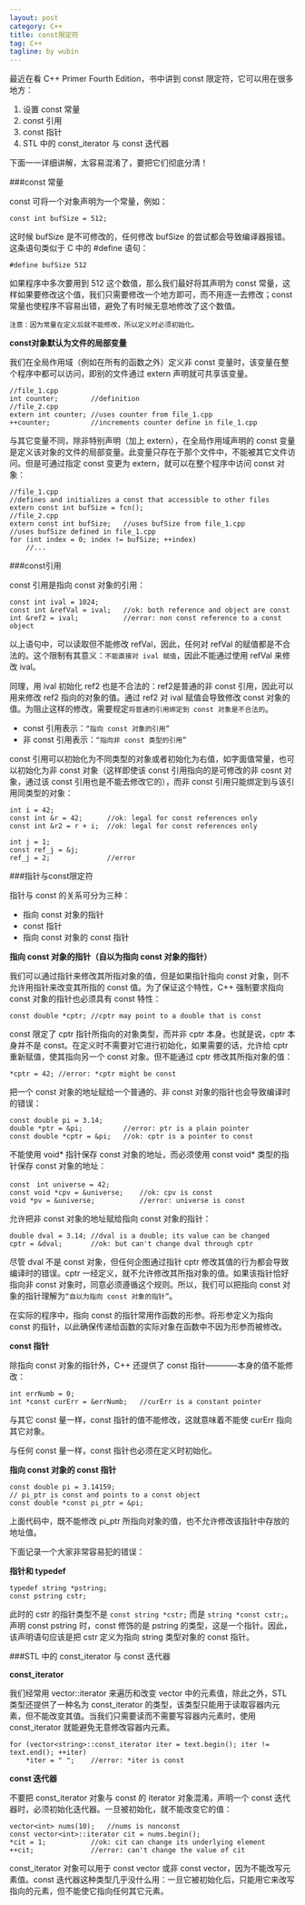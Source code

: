 ```yaml
---
layout: post
category: C++
title: const限定符
tag: C++
tagline: by wubin
---
```


最近在看 C++ Primer Fourth Edition，书中讲到 const 限定符，它可以用在很多地方：

1. 设置 const 常量
2. const 引用
3. const 指针
4. STL 中的 const_iterator 与 const 迭代器

<!--more-->

下面一一详细讲解，太容易混淆了，要把它们彻底分清！

###const 常量

const 可将一个对象声明为一个常量，例如：

	const int bufSize = 512;
	
这时候 bufSize 是不可修改的，任何修改 bufSize 的尝试都会导致编译器报错。这条语句类似于 C 中的 #define 语句：

	#define bufSize 512
	
如果程序中多次要用到 512 这个数值，那么我们最好将其声明为 const 常量，这样如果要修改这个值，我们只需要修改一个地方即可，而不用逐一去修改；const 常量也使程序不容易出错，避免了有时候无意地修改了这个数值。

`注意：因为常量在定义后就不能修改，所以定义时必须初始化。`

**const对象默认为文件的局部变量**

我们在全局作用域（例如在所有的函数之外）定义非 const 变量时，该变量在整个程序中都可以访问，即别的文件通过 extern 声明就可共享该变量。

	//file_1.cpp
	int counter;		//definition
	//file_2.cpp
	extern int counter;	//uses counter from file_1.cpp
	++counter;			//increments counter define in file_1.cpp
	
与其它变量不同，除非特别声明（加上 extern），在全局作用域声明的 const 变量是定义该对象的文件的局部变量。此变量只存在于那个文件中，不能被其它文件访问。但是可通过指定 const 变更为 extern，就可以在整个程序中访问 const 对象：

	//file_1.cpp
	//defines and initializes a const that accessible to other files
	extern const int bufSize = fcn();
	//file_2.cpp
	extern const int bufSize;	//uses bufSize from file_1.cpp
	//uses bufSize defined in file_1.cpp
	for (int index = 0; index != bufSize; ++index)
		//...

###const引用

const 引用是指向 const 对象的引用：

	const int ival = 1024;
	const int &refVal = ival;	//ok: both reference and object are const
	int &ref2 = ival;			//error: non const reference to a const object
	
以上语句中，可以读取但不能修改 refVal，因此，任何对 refVal 的赋值都是不合法的。这个限制有其意义：`不能直接对 ival 赋值`，因此不能通过使用 refVal 来修改 ival。

同理，用 ival 初始化 ref2 也是不合法的：ref2是普通的非 const 引用，因此可以用来修改 ref2 指向的对象的值。通过 ref2 对 ival 赋值会导致修改 const 对象的值。为阻止这样的修改，需要规定`将普通的引用绑定到 const 对象是不合法的`。

* const 引用表示：`“指向 const 对象的引用”`
* 非 const 引用表示：`“指向非 const 类型的引用”`

const 引用可以初始化为不同类型的对象或者初始化为右值，如字面值常量，也可以初始化为非 const 对象（这样即使该 const 引用指向的是可修改的非 cosnt 对象，通过该 const 引用也是不能去修改它的），而非 const 引用只能绑定到与该引用同类型的对象：

	int i = 42;
	const int &r = 42;		//ok: legal for const references only
	const int &r2 = r + i;	//ok: legal for const references only
	
	int j = 1;
	const ref_j = &j;
	ref_j = 2;				//error
	
###指针与const限定符

指针与 const 的关系可分为三种：

* 指向 const 对象的指针
* const 指针
* 指向 const 对象的 const 指针

**指向 const 对象的指针（自以为指向 const 对象的指针）**

我们可以通过指针来修改其所指对象的值，但是如果指针指向 const 对象，则不允许用指针来改变其所指的 const 值。为了保证这个特性，C++ 强制要求指向 const 对象的指针也必须具有 const 特性：

	const double *cptr;	//cptr may point to a double that is const
	
const 限定了 cptr 指针所指向的对象类型，而并非 cptr 本身。也就是说，cptr 本身并不是 const。在定义时不需要对它进行初始化，如果需要的话，允许给 cptr 重新赋值，使其指向另一个 const 对象。但不能通过 cptr 修改其所指对象的值：

	*cptr = 42;	//error: *cptr might be const
	
把一个 const 对象的地址赋给一个普通的、非 const 对象的指针也会导致编译时的错误：

	const double pi = 3.14;
	double *ptr = &pi;			//error: ptr is a plain pointer
	const double *cptr = &pi;	//ok: cptr is a pointer to const
	
不能使用 void* 指针保存 const 对象的地址，而必须使用 const void* 类型的指针保存 const 对象的地址：

	const　int universe = 42;
	const void *cpv = &universe;	//ok: cpv is const
	void *pv = &universe;			//error: universe is const
	
允许把非 const 对象的地址赋给指向 const 对象的指针：

	double dval = 3.14;	//dval is a double; its value can be changed
	cptr = &dval;		//ok: but can't change dval through cptr
	
尽管 dval 不是 const 对象，但任何企图通过指针 cptr 修改其值的行为都会导致编译时的错误。cptr 一经定义，就不允许修改其所指对象的值。如果该指针恰好指向非 const 对象时，同意必须遵循这个规则。所以，我们可以把指向 const 对象的指针理解为`“自以为指向 const 对象的指针”`。

在实际的程序中，指向 const 的指针常用作函数的形参。将形参定义为指向 const 的指针，以此确保传递给函数的实际对象在函数中不因为形参而被修改。

**const 指针**

除指向 const 对象的指针外，C++ 还提供了 const 指针————本身的值不能修改：

	int errNumb = 0;
	int *const curErr = &errNumb;	//curErr is a constant pointer
	
与其它 const 量一样，const 指针的值不能修改，这就意味着不能使 curErr 指向其它对象。

与任何 const 量一样，const 指针也必须在定义时初始化。

**指向 const 对象的 const 指针**

	const double pi = 3.14159;
	// pi_ptr is const and points to a const object
	const double *const pi_ptr = &pi;
	
上面代码中，既不能修改 pi_ptr 所指向对象的值，也不允许修改该指针中存放的地址值。

下面记录一个大家非常容易犯的错误：

**指针和 typedef**

	typedef string *pstring;
	const pstring cstr;
	
此时的 cstr 的指针类型不是 `const string *cstr;` 而是 `string *const cstr;`。声明 const pstring 时，const 修饰的是 pstring 的类型，这是一个指针。因此，该声明语句应该是把 cstr 定义为指向 string 类型对象的 const 指针。

###STL 中的 const_iterator 与 const 迭代器

**const_iterator**

我们经常用 vector::iterator 来遍历和改变 vector 中的元素值，除此之外，STL 类型还提供了一种名为 const_iterator 的类型，该类型只能用于读取容器内元素，但不能改变其值。当我们只需要读而不需要写容器内元素时，使用 const_iterator 就能避免无意修改容器内元素。

	for (vector<string>::const_iterator iter = text.begin(); iter != text.end(); ++iter)
		*iter = " ";	//error: *iter is const

**const 迭代器**

不要把 const_iterator 对象与 const 的 iterator 对象混淆，声明一个 const 迭代器时，必须初始化迭代器。一旦被初始化，就不能改变它的值：

	vector<int> nums(10);	//nums is nonconst
	const vector<int>::iterator cit = nums.begin();
	*cit = 1;			//ok: cit can change its underlying element
	++cit;				//error: can't change the value of cit

const_iterator 对象可以用于 const vector 或非 const vector，因为不能改写元素值。const 迭代器这种类型几乎没什么用：一旦它被初始化后，只能用它来改写指向的元素，但不能使它指向任何其它元素。
